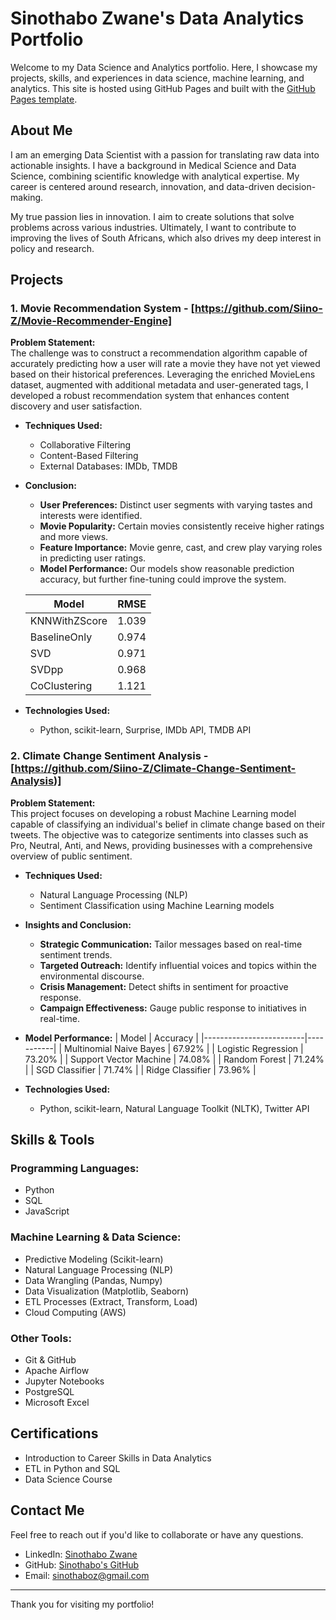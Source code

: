 # Sinothabo Zwane's Data Analytics Portfolio

Welcome to my Data Science and Analytics portfolio. Here, I showcase my projects, skills, and experiences in data science, machine learning, and analytics. This site is hosted using GitHub Pages and built with the [GitHub Pages template](https://pages.github.com/).

## About Me
I am an emerging Data Scientist with a passion for translating raw data into actionable insights. I have a background in Medical Science and Data Science, combining scientific knowledge with analytical expertise. My career is centered around research, innovation, and data-driven decision-making.

My true passion lies in innovation. I aim to create solutions that solve problems across various industries. Ultimately, I want to contribute to improving the lives of South Africans, which also drives my deep interest in policy and research.

## Projects

### 1. Movie Recommendation System - [https://github.com/Siino-Z/Movie-Recommender-Engine]
**Problem Statement:**  
The challenge was to construct a recommendation algorithm capable of accurately predicting how a user will rate a movie they have not yet viewed based on their historical preferences. Leveraging the enriched MovieLens dataset, augmented with additional metadata and user-generated tags, I developed a robust recommendation system that enhances content discovery and user satisfaction.

- **Techniques Used:**
  - Collaborative Filtering
  - Content-Based Filtering
  - External Databases: IMDb, TMDB

- **Conclusion:**
  - **User Preferences:** Distinct user segments with varying tastes and interests were identified.
  - **Movie Popularity:** Certain movies consistently receive higher ratings and more views.
  - **Feature Importance:** Movie genre, cast, and crew play varying roles in predicting user ratings.
  - **Model Performance:** Our models show reasonable prediction accuracy, but further fine-tuning could improve the system.

  | Model              | RMSE       |
  |--------------------|------------|
  | KNNWithZScore       | 1.039      |
  | BaselineOnly        | 0.974      |
  | SVD                | 0.971      |
  | SVDpp              | 0.968      |
  | CoClustering        | 1.121      |

- **Technologies Used:**
  - Python, scikit-learn, Surprise, IMDb API, TMDB API

### 2. Climate Change Sentiment Analysis - [https://github.com/Siino-Z/Climate-Change-Sentiment-Analysis)]
**Problem Statement:**  
This project focuses on developing a robust Machine Learning model capable of classifying an individual's belief in climate change based on their tweets. The objective was to categorize sentiments into classes such as Pro, Neutral, Anti, and News, providing businesses with a comprehensive overview of public sentiment.

- **Techniques Used:**
  - Natural Language Processing (NLP)
  - Sentiment Classification using Machine Learning models

- **Insights and Conclusion:**
  - **Strategic Communication:** Tailor messages based on real-time sentiment trends.
  - **Targeted Outreach:** Identify influential voices and topics within the environmental discourse.
  - **Crisis Management:** Detect shifts in sentiment for proactive response.
  - **Campaign Effectiveness:** Gauge public response to initiatives in real-time.

- **Model Performance:**
  | Model                   | Accuracy  |
  |-------------------------|-----------|
  | Multinomial Naive Bayes  | 67.92%    |
  | Logistic Regression      | 73.20%    |
  | Support Vector Machine   | 74.08%    |
  | Random Forest            | 71.24%    |
  | SGD Classifier           | 71.74%    |
  | Ridge Classifier         | 73.96%    |

- **Technologies Used:**
  - Python, scikit-learn, Natural Language Toolkit (NLTK), Twitter API

## Skills & Tools

### Programming Languages:
- Python
- SQL
- JavaScript

### Machine Learning & Data Science:
- Predictive Modeling (Scikit-learn)
- Natural Language Processing (NLP)
- Data Wrangling (Pandas, Numpy)
- Data Visualization (Matplotlib, Seaborn)
- ETL Processes (Extract, Transform, Load)
- Cloud Computing (AWS)

### Other Tools:
- Git & GitHub
- Apache Airflow
- Jupyter Notebooks
- PostgreSQL
- Microsoft Excel

## Certifications
- Introduction to Career Skills in Data Analytics
- ETL in Python and SQL
- Data Science Course

## Contact Me
Feel free to reach out if you'd like to collaborate or have any questions.

- LinkedIn: [Sinothabo Zwane](https://www.linkedin.com/in/sino-z)
- GitHub: [Sinothabo's GitHub](https://github.com/Siino-Z)
- Email: [sinothaboz@gmail.com](mailto:sinothaboz@gmail.com)

---

Thank you for visiting my portfolio!
